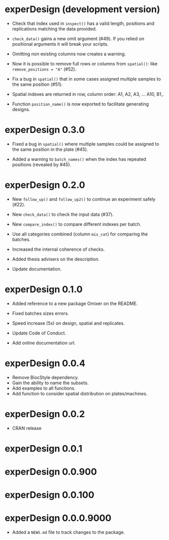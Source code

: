 # experDesign (development version)

* Check that index used in `inspect()` has a valid length, positions and 
  replications matching the data provided.
  
* `check_data()` gains a new omit argument (#49). 
   If you relied on positional arguments it will break your scripts. 

* Omitting non existing columns now creates a warning. 

* Now it is possible to remove full rows or columns from `spatial()`: like `remove_positions = "A"` (#52).

* Fix a bug in `spatial()` that in some cases assigned multiple samples to the same position (#51).

* Spatial indexes are returned in row, column order: A1, A2, A3, ... A10, B1,. 

* Function `position_name()` is now exported to facilitate generating designs. 

# experDesign 0.3.0

* Fixed a bug in `spatial()` where multiple samples could be assigned to the 
  same position in the plate (#45).
  
* Added a warning to `batch_names()` when the index has repeated 
  positions (revealed by #45).

# experDesign 0.2.0

* New `follow_up()` and `follow_up2()` to continue an experiment safely (#22). 

* New `check_data()` to check the input data (#37).

* New `compare_index()` to compare different indexes per batch.

* Use all categories combined (column `mix_cat`) for comparing the batches.

* Increased the internal coherence of checks.

* Added thesis advisers on the description.

* Update documentation.

# experDesign 0.1.0

* Added reference to a new package Omixer on the README. 

* Fixed batches sizes errors.

* Speed increase (5x) on design, spatial and replicates.

* Update Code of Conduct.

* Add online documentation url.

# experDesign 0.0.4

* Remove BiocStyle dependency.
* Gain the ability to name the subsets.
* Add examples to all functions.
* Add function to consider spatial distribution on plates/machines.

# experDesign 0.0.2

* CRAN release

# experDesign 0.0.1

# experDesign 0.0.900

# experDesign 0.0.100

# experDesign 0.0.0.9000

* Added a `NEWS.md` file to track changes to the package.
